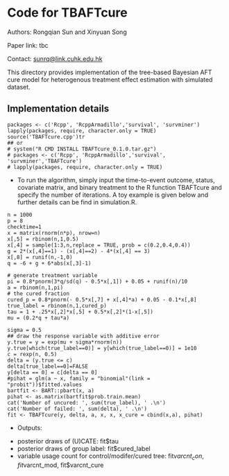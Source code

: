 # Code for TBAFTcure
Authors: Rongqian Sun and Xinyuan Song

Paper link: tbc

Contact: <sunrq@link.cuhk.edu.hk>

This directory provides implementation of the tree-based Bayesian AFT cure model for heterogenous treatment effect estimation with simulated dataset.

## Implementation details
```
packages <- c('Rcpp', 'RcppArmadillo','survival', 'survminer')
lapply(packages, require, character.only = TRUE)
source('TBAFTcure.cpp')tr
## or
# system("R CMD INSTALL TBAFTcure_0.1.0.tar.gz")
# packages <- c('Rcpp', 'RcppArmadillo','survival', 'survminer','TBAFTcure')
# lapply(packages, require, character.only = TRUE)
```
- To run the algorithm, simply input the time-to-event outcome, status, covariate matrix, and binary treatment to the R function TBAFTcure and specify the number of iterations. A toy example is given below and further details can be find in simulation.R.
```
n = 1000
p = 8
checktime=1
x = matrix(rnorm(n*p), nrow=n) 
x[,5] = rbinom(n,1,0.5)
x[,4] = sample(1:3,n,replace = TRUE, prob = c(0.2,0.4,0.4))
g = 2*(x[,4]==1) - (x[,4]==2) - 4*(x[,4] == 3)
x[,8] = runif(n,-1,0)
q = -6 + g + 6*abs(x[,3]-1)
  
# generate treatment variable
pi = 0.8*pnorm(3*q/sd(q) - 0.5*x[,1]) + 0.05 + runif(n)/10
a = rbinom(n,1,pi)
# the cured fraction
cured_p = 0.8*pnorm(- 0.5*x[,7] + x[,4]*a) + 0.05 - 0.1*x[,8] 
true_label = rbinom(n,1,cured_p)
tau = 1 + .25*x[,2]*x[,5] + 0.5*x[,2]*(1-x[,5])
mu = (0.2*q + tau*a)

sigma = 0.5
## draw the response variable with additive error
y.true = y = exp(mu + sigma*rnorm(n))
y.true[which(true_label==0)] = y[which(true_label==0)] = 1e10
c = rexp(n, 0.5)
delta = (y.true <= c)
delta[true_label==0]=FALSE
y[delta == 0] = c[delta == 0]
#pihat = glm(a ~ x, family = "binomial"(link = "probit"))$fitted.values
bartfit <- BART::pbart(x, a)
pihat <- as.matrix(bartfit$prob.train.mean)
cat('Number of uncured: ', sum(true_label), ' .\n')
cat('Number of failed: ', sum(delta), ' .\n')
fit <- TBAFTcure(y, delta, a, x, x, x_cure = cbind(x,a), pihat)
```
- Outputs:
 * posterior draws of (U)CATE: fit$tau
 * posterior draws of group label: fit$cured_label
 * variable usage count for control/modifer/cured tree: fit$varcnt_con, fit$varcnt_mod, fit$varcnt_cure
